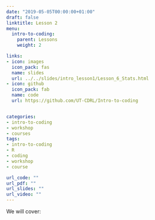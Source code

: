 ```yaml
---
date: "2019-05-05T00:00:00+01:00"
draft: false
linktitle: Lesson 2
menu:
  intro-to-coding:
    parent: Lessons
    weight: 2

links:
- icon: images
  icon_pack: fas
  name: slides
  url: ../../slides/intro_lesson1/Lesson_6_Stats.html
- icon: github
  icon_pack: fab
  name: code
  url: https://github.com/UT-CDRL/Intro-to-coding


categories:
- intro-to-coding
- workshop
- courses
tags:
- intro-to-coding
- R
- coding
- workshop
- course

url_code: ""
url_pdf: ""
url_slides: ""
url_video: ""
---
```

We will cover:
